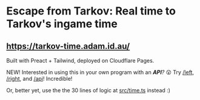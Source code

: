 # Escape from Tarkov: Real time to Tarkov's ingame time

## https://tarkov-time.adam.id.au/

Built with Preact + Tailwind, deployed on Cloudflare Pages.

NEW! Interested in using this in your own program with an _**API**?_ 😲 Try [/left](https://tarkov-time.adam.id.au/left), [/right](https://tarkov-time.adam.id.au/right), and [/api](https://tarkov-time.adam.id.au/api)! Incredible!

Or, better yet, use the the 30 lines of logic at [src/time.ts](src/time.ts) instead :)
